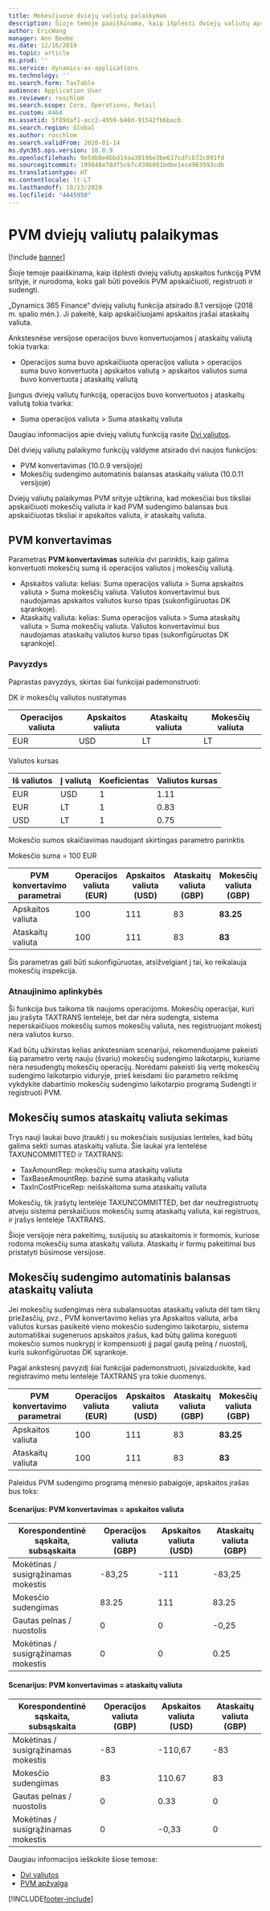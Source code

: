 ```yaml
---
title: Mokesčiuose dviejų valiutų palaikymas
description: Šioje temoje paaiškinama, kaip išplėsti dviejų valiutų apskaitos funkciją mokesčių srityje, ir nurodoma, koks gali būti poveikis mokesčiams apskaičiuoti ir registruoti
author: EricWang
manager: Ann Beebe
ms.date: 12/16/2019
ms.topic: article
ms.prod: ''
ms.service: dynamics-ax-applications
ms.technology: ''
ms.search.form: TaxTable
audience: Application User
ms.reviewer: roschlom
ms.search.scope: Core, Operations, Retail
ms.custom: 4464
ms.assetid: 5f89daf1-acc2-4959-b48d-91542fb6bacb
ms.search.region: Global
ms.author: roschlom
ms.search.validFrom: 2020-01-14
ms.dyn365.ops.version: 10.0.9
ms.openlocfilehash: 9e5db8e4bbd14aa30196e3be617cdfcb72c091fd
ms.sourcegitcommit: 199848e78df5cb7c439b001bdbe1ece963593cdb
ms.translationtype: HT
ms.contentlocale: lt-LT
ms.lasthandoff: 10/13/2020
ms.locfileid: "4445950"
---
```

# <a name="dual-currency-support-for-sales-tax"></a>PVM dviejų valiutų palaikymas
[!include [banner](../includes/banner.md)]

Šioje temoje paaiškinama, kaip išplėsti dviejų valiutų apskaitos funkciją PVM srityje, ir nurodoma, koks gali būti poveikis PVM apskaičiuoti, registruoti ir sudengti.

„Dynamics 365 Finance“ dviejų valiutų funkcija atsirado 8.1 versijoje (2018 m. spalio mėn.). Ji pakeitė, kaip apskaičiuojami apskaitos įrašai ataskaitų valiuta.

Ankstesnėse versijose operacijos buvo konvertuojamos į ataskaitų valiutą tokia tvarka: 

- Operacijos suma buvo apskaičiuota operacijos valiuta > operacijos suma buvo konvertuota į apskaitos valiutą > apskaitos valiutos suma buvo konvertuota į ataskaitų valiutą

Įjungus dviejų valiutų funkciją, operacijos buvo konvertuotos į ataskaitų valiutą tokia tvarka:

- Suma operacijos valiuta > Suma ataskaitų valiuta

Daugiau informacijos apie dviejų valiutų funkciją rasite [Dvi valiutos](dual-currency.md).

Dėl dviejų valiutų palaikymo funkcijų valdyme atsirado dvi naujos funkcijos: 

- PVM konvertavimas (10.0.9 versijoje)
- Mokesčių sudengimo automatinis balansas ataskaitų valiuta (10.0.11 versijoje)

Dviejų valiutų palaikymas PVM srityje užtikrina, kad mokesčiai bus tiksliai apskaičiuoti mokesčių valiuta ir kad PVM sudengimo balansas bus apskaičiuotas tiksliai ir apskaitos valiuta, ir ataskaitų valiuta. 

## <a name="sales-tax-conversion"></a>PVM konvertavimas

Parametras **PVM konvertavimas** suteikia dvi parinktis, kaip galima konvertuoti mokesčių sumą iš operacijos valiutos į mokesčių valiutą. 

- Apskaitos valiuta: kelias: Suma operacijos valiuta > Suma apskaitos valiuta > Suma mokesčių valiuta. Valiutos konvertavimui bus naudojamas apskaitos valiutos kurso tipas (sukonfigūruotas DK sąrankoje).
- Ataskaitų valiuta: kelias: Suma operacijos valiuta > Suma ataskaitų valiuta > Suma mokesčių valiuta. Valiutos konvertavimui bus naudojamas ataskaitų valiutos kurso tipas (sukonfigūruotas DK sąrankoje).

### <a name="example"></a>Pavyzdys

Paprastas pavyzdys, skirtas šiai funkcijai pademonstruoti:

DK ir mokesčių valiutos nustatymas

| Operacijos valiuta | Apskaitos valiuta | Ataskaitų valiuta | Mokesčių valiuta |
| -------------------- | ------------------- | ------------------ | ------------ |
| EUR                  | USD                 | LT                | LT          |

Valiutos kursas

| Iš valiutos | Į valiutą | Koeficientas | Valiutos kursas |
| ------------- | ----------- | ------ | ------------- |
| EUR           | USD         | 1      | 1.11          |
| EUR           | LT         | 1      | 0.83          |
| USD           | LT         | 1      | 0.75          |

Mokesčio sumos skaičiavimas naudojant skirtingas parametro parinktis

Mokesčio suma = 100 EUR

| PVM konvertavimo parametrai | Operacijos valiuta (EUR) | Apskaitos valiuta (USD) | Ataskaitų valiuta (GBP) | Mokesčių valiuta (GBP) |
| ------------------------------- | -------------------------- | ------------------------- | ------------------------ | ------------------ |
| Apskaitos valiuta             | 100                        | 111                       | 83                       | **83.25**          |
| Ataskaitų valiuta              | 100                        | 111                       | 83                       | **83**             |

Šis parametras gali būti sukonfigūruotas, atsižvelgiant į tai, ko reikalauja mokesčių inspekcija.


### <a name="upgrade-consideration"></a>Atnaujinimo aplinkybės

Ši funkcija bus taikoma tik naujoms operacijoms. Mokesčių operacijai, kuri jau įrašyta TAXTRANS lentelėje, bet dar nėra sudengta, sistema neperskaičiuos mokesčių sumos mokesčių valiuta, nes registruojant mokestį nėra valiutos kurso.

Kad būtų užkirstas kelias ankstesniam scenarijui, rekomenduojame pakeisti šią parametro vertę nauju (švariu) mokesčių sudengimo laikotarpiu, kuriame nėra nesudengtų mokesčių operacijų. Norėdami pakeisti šią vertę mokesčių sudengimo laikotarpio viduryje, prieš keisdami šio parametro reikšmę vykdykite dabartinio mokesčių sudengimo laikotarpio programą Sudengti ir registruoti PVM.


## <a name="track-reporting-currency-tax-amount"></a>Mokesčių sumos ataskaitų valiuta sekimas

Trys nauji laukai buvo įtraukti į su mokesčiais susijusias lenteles, kad būtų galima sekti sumas ataskaitų valiuta. Šie laukai yra lentelėse TAXUNCOMMITTED ir TAXTRANS:

- TaxAmountRep: mokesčių suma ataskaitų valiuta
- TaxBaseAmountRep: bazinė suma ataskaitų valiuta
- TaxInCostPriceRep: neišskaitoma suma ataskaitų valiuta

Mokesčių, tik įrašytų lentelėje TAXUNCOMMITTED, bet dar neužregistruotų atveju sistema perskaičiuos mokesčių sumą ataskaitų valiuta, kai registruos, ir įrašys lentelėje TAXTRANS.

Šioje versijoje nėra pakeitimų, susijusių su ataskaitomis ir formomis, kuriose rodoma mokesčių suma ataskaitų valiuta. Ataskaitų ir formų pakeitimai bus pristatyti būsimose versijose.



## <a name="tax-settlement-auto-balance-in-reporting-currency"></a>Mokesčių sudengimo automatinis balansas ataskaitų valiuta

Jei mokesčių sudengimas nėra subalansuotas ataskaitų valiuta dėl tam tikrų priežasčių, pvz., PVM konvertavimo kelias yra Apskaitos valiuta, arba valiutos kursas pasikeitė vieno mokesčio sudengimo laikotarpiu, sistema automatiškai sugeneruos apskaitos įrašus, kad būtų galima koreguoti mokesčio sumos nuokrypį ir kompensuoti jį pagal gautą pelną / nuostolį, kuris sukonfigūruotas DK sąrankoje.

Pagal ankstesnį pavyzdį šiai funkcijai pademonstruoti, įsivaizduokite, kad registravimo metu lentelėje TAXTRANS yra tokie duomenys.

| PVM konvertavimo parametrai | Operacijos valiuta (EUR) | Apskaitos valiuta (USD) | Ataskaitų valiuta (GBP) | Mokesčių valiuta (GBP) |
| ------------------------------- | -------------------------- | ------------------------- | ------------------------ | ------------------ |
| Apskaitos valiuta             | 100                        | 111                       | 83                       | **83.25**          |
| Ataskaitų valiuta              | 100                        | 111                       | 83                       | **83**             |

Paleidus PVM sudengimo programą mėnesio pabaigoje, apskaitos įrašas bus toks:
#### <a name="scenario-sales-tax-conversion--accounting-currency"></a>Scenarijus: PVM konvertavimas = apskaitos valiuta

| Korespondentinė sąskaita, subsąskaita           | Operacijos valiuta (GBP) | Apskaitos valiuta (USD) | Ataskaitų valiuta (GBP) |
| ---------------------- | -------------------------- | ------------------------- | ------------------------ |
| Mokėtinas / susigrąžinamas mokestis | -83,25                     | -111                      | -83,25                   |
| Mokesčio sudengimas         | 83.25                      | 111                       | 83.25                    |
| Gautas pelnas / nuostolis     | 0                          | 0                         | -0,25                    |
| Mokėtinas / susigrąžinamas mokestis | 0                          | 0                         | 0.25                     |

#### <a name="scenario-sales-tax-conversion--reporting-currency"></a>Scenarijus: PVM konvertavimas = ataskaitų valiuta


| Korespondentinė sąskaita, subsąskaita           | Operacijos valiuta (GBP) | Apskaitos valiuta (USD) | Ataskaitų valiuta (GBP) |
| ---------------------- | -------------------------- | ------------------------- | ------------------------ |
| Mokėtinas / susigrąžinamas mokestis | -83                        | -110,67                   | -83                      |
| Mokesčio sudengimas         | 83                         | 110.67                    | 83                       |
| Gautas pelnas / nuostolis     | 0                          | 0.33                      | 0                        |
| Mokėtinas / susigrąžinamas mokestis | 0                          | -0,33                     | 0                        |



Daugiau informacijos ieškokite šiose temose:

- [Dvi valiutos](dual-currency.md)
- [PVM apžvalga](indirect-taxes-overview.md)



[!INCLUDE[footer-include](../../includes/footer-banner.md)]